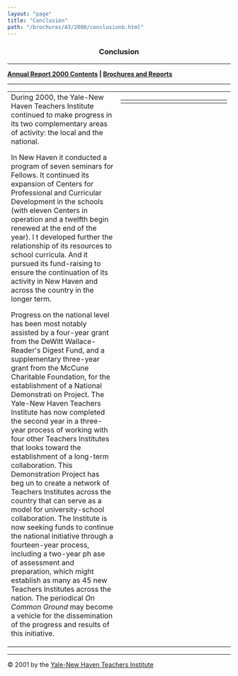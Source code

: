 ```yaml
---
layout: "page"
title: "Conclusion"
path: "/brochures/A3/2000/conclusionb.html"
---
```

<main>
<center><a name="t"></a><b><h3>Conclusion</h3></b></center>
<hr/>
<b><a href="index.html">Annual Report 2000 Contents</a>
| <a href="..\..\">Brochures and Reports</a></b>
<hr/>
<table cellpadding="2">
<tbody><tr valign="TOP">
<td width="85%">During 2000, the Yale-New Haven Teachers Institute continued to make progress in its two complementary areas of activity: the local and the national.
<p>In New Haven it conducted a program of seven seminars for Fellows. It continued its expansion of Centers for Professional and Curricular Development in the schools (with eleven Centers in operation and a twelfth begin renewed at the end of the year). I
t developed further the relationship of its resources to school curricula. And it pursued its fund-raising to ensure the continuation of its activity in New Haven and across the country in the longer term.</p>
<p>Progress on the national level has been most notably assisted by a four-year grant from the DeWitt Wallace-Reader's Digest Fund, and a supplementary three-year grant from the McCune Charitable Foundation, for the establishment of a National Demonstrati
on Project. The Yale-New Haven Teachers Institute has now completed the second year in a three-year process of working with four other Teachers Institutes that looks toward the establishment of a long-term collaboration. This Demonstration Project has beg
un to create a network of Teachers Institutes across the country that can serve as a model for university-school collaboration. The Institute is now seeking funds to continue the national initiative through a fourteen-year process, including a two-year ph
ase of assessment and preparation, which might establish as many as 45 new Teachers Institutes across the nation. The periodical <i>On Common Ground</i> may become a vehicle for the dissemination of the progress and results of this initiative.</p>
</td>
<td>
<table cellpadding="2">
<tbody><tr>
<td></td>
<td></td>
<td></td>
<td></td>
<td></td>
<td></td>
<td></td>
<td></td>
<td></td>
<td></td>
<td></td>
<td></td>
<td></td>
<td></td>
<td></td>
</tr>
</tbody></table>
</td>
</tr>
</tbody></table>
<hr/>
© 2001 by the <a href="..\..\..\">Yale-New Haven Teachers Institute</a>
</main>